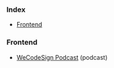 ### Index

* [Frontend](#frontend)


### Frontend

* [WeCodeSign Podcast](http://wecodesignpodcast.com) (podcast)
